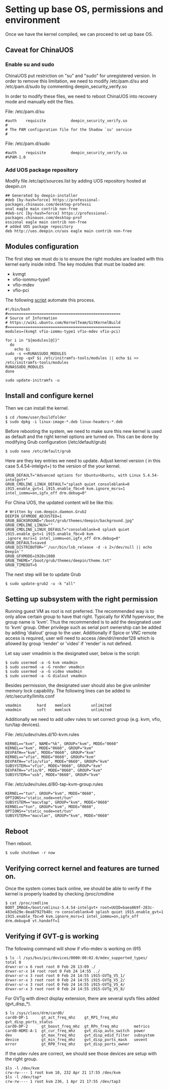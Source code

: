 # Setting up base OS, permissions and environment

Once we have the kernel compiled, we can proceed to set up base OS.

## Caveat for ChinaUOS
### Enable su and sudo
ChinaUOS put restriction on "su" and "sudo" for unregistered version. In order to remove this limitation, we need to modify /etc/pam.d/su and /etc/pam.d/sudo by commenting deepin_security_verify.so

In order to modify these files, we need to reboot ChinaUOS into recovery mode and manually edit the files.

File: /etc/pam.d/su
```
#auth    requisite           deepin_security_verify.so
#
# The PAM configuration file for the Shadow `su' service
#
```

File: /etc/pam.d/sudo
```
#auth    requisite           deepin_security_verify.so
#%PAM-1.0
```
### Add UOS package repository
Modify file /etc/apt/sources.list by adding UOS repository hosted at deepin.cn

```
## Generated by deepin-installer
#deb [by-hash=force] https://professional-packages.chinauos.com/desktop-professi
onal eagle main contrib non-free
#deb-src [by-hash=force] https://professional-packages.chinauos.com/desktop-prof
essional eagle main contrib non-free
# added UOS package repository
deb http://uos.deepin.cn/uos eagle main contrib non-free

```

## Modules configuration

The first step we must do is to ensure the right modules are loaded with this kernel early inside initrd. The key modules that must be loaded are:
* kvmgt
* vfio-iommu-type1
* vfio-mdev
* vfio-pci

The following [script](../setup/setup-modules.sh) automate this process.

```
#!/bin/bash
#==================================================
# Source of Information
# https://wiki.ubuntu.com/KernelTeam/GitKernelBuild
#==================================================
modules=(kvmgt vfio-iommu-type1 vfio-mdev vfio-pci)

for i in "${modules[@]}"
  do
    echo $i
sudo -s <<RUNASSUDO_MODULES
    grep -qxF $i /etc/initramfs-tools/modules || echo $i >> /etc/initramfs-tools/modules
RUNASSUDO_MODULES
done

sudo update-initramfs -u
```
## Install and configure kernel

Then we can install the kernel.
```
$ cd /home/user/buildfolder
$ sudo dpkg -i linux-image-*.deb linux-headers-*.deb
```
Before rebooting the system, we need to make sure this new kernel is used as default and the right kernel options are turned on. This can be done by modifying Grub configuration (/etc/default/grub)

```
$ sudo nano /etc/default/grub
```

Here are they key entries we need to update. Adjust kernel version ( in this case 5.4.54-intelgvt+) to the version of the your kernel.

```
GRUB_DEFAULT="Advanced options for Ubuntu>Ubuntu, with Linux 5.4.54-intelgvt+"
GRUB_CMDLINE_LINUX_DEFAULT="splash quiet consoleblank=0 i915.enable_gvt=1 i915.enable_fbc=0 kvm.ignore_msrs=1 intel_iommu=on,igfx_off drm.debug=0"
```
For China UOS, the updated content will be like this:
```
# Written by com.deepin.daemon.Grub2
DEEPIN_GFXMODE_ADJUSTED=1
GRUB_BACKGROUND="/boot/grub/themes/deepin/background.jpg"
GRUB_CMDLINE_LINUX=""
GRUB_CMDLINE_LINUX_DEFAULT="consoleblank=0 splash quiet i915.enable_gvt=1 i915.enable_fbc=0 kvm
.ignore_msrs=1 intel_iommu=on,igfx_off drm.debug=0"
GRUB_DEFAULT=saved
GRUB_DISTRIBUTOR="`/usr/bin/lsb_release -d -s 2>/dev/null || echo Deepin`"
GRUB_GFXMODE=1920x1080
GRUB_THEME="/boot/grub/themes/deepin/theme.txt"
GRUB_TIMEOUT=5
```

The next step will be to update Grub
```
$ sudo update-grub2 -u -k "all"
```
## Setting up subsystem with the right permission

Running guest VM as root is not preferred. The recommended way is to only allow certain group to have that right. Typically for KVM hypervisor, the group name is 'kvm'. Thus the recommended is to add the designated user to 'kvm' group. Other privilege such as serial port ownership can be added by adding 'dialout' group to the user. Additionally if Spice or VNC remote access is required, user will need to access /dev/dri/render128 which is allowed by group 'render' or 'video' if 'render' is not defined.

Let say user vmadmin is the designated user, below is the script:

```
$ sudo usermod -a -G kvm vmadmin
$ sudo usermod -a -G render vmadmin
$ sudo usermod -a -G video vmadmin
$ sudo usermod -a -G dialout vmadmin
```
Besides permission, the designated user should also be give unlimiter memory lock capability. The following lines can be added to /etc/security/limits.conf
```
vmadmin       hard    memlock         unlimited
vmadmin       soft    memlock         unlimited
```

Additionally we need to add udev rules to set correct group (e.g. kvm, vfio, tun/tap devices).

File: /etc/udev/rules.d/10-kvm.rules
```
KERNEL=="kvm", NAME="%k", GROUP="kvm", MODE="0660"
KERNEL=="kvm", MODE="0660", GROUP="kvm"
DEVPATH=="kvm", MODE="0660", GROUP="kvm"
KERNEL=="vfio", MODE="0660", GROUP="kvm"
DEVPATH=="vfio/vfio", MODE="0660", GROUP="kvm"
SUBSYSTEM=="vfio", MODE="0660", GROUP="kvm"
DEVPATH=="vfio/0", MODE="0660", GROUP="kvm"
SUBSYSTEM=="usb", MODE="0660", GROUP="kvm"
```
File: /etc/udev/rules.d/80-tap-kvm-group.rules
```
KERNEL=="tun", GROUP="kvm", MODE="0660", OPTIONS+="static_node=net/tun"
SUBSYSTEM=="macvtap", GROUP="kvm", MODE="0660"
KERNEL=="tun", GROUP="kvm", MODE="0660", OPTIONS+="static_node=net/tun"
SUBSYSTEM=="macvlan", GROUP="kvm", MODE="0660"
```
## Reboot
Then reboot.
```
$ sudo shutdown -r now
```
## Verifying correct kernel and features are turned on.

Once the system comes back online, we should be able to verify if the kernel is properly loaded by checking /proc/cmdline
```
$ cat /proc/cmdline
BOOT_IMAGE=/boot/vmlinuz-5.4.54-intelgvt+ root=UUID=baea869f-283c-483eb29e-8ea87927b48c ro consoleblank=0 splash quiet i915.enable_gvt=1 i915.enable_fbc=0 kvm.ignore_msrs=1 intel_iommu=on,igfx_off drm.debug=0 vt.handoff=1
```

## Verifying if GVT-g is working

The following command will show if vfio-mdev is working on i915
```
$ ls -l /sys/bus/pci/devices/0000:00:02.0/mdev_supported_types/
total 0
drwxr-xr-x 6 root root 0 Feb 28 13:09 ./
drwxr-xr-x 14 root root 0 Feb 24 14:55 ../
drwxr-xr-x 3 root root 0 Feb 24 14:55 i915-GVTg_V5_1/
drwxr-xr-x 3 root root 0 Feb 24 14:55 i915-GVTg_V5_2/
drwxr-xr-x 3 root root 0 Feb 24 14:55 i915-GVTg_V5_4/
drwxr-xr-x 3 root root 0 Feb 24 14:55 i915-GVTg_V5_8/
```
For GVTg with direct display extension, there are several sysfs files added (gvt_disp_*).
```
$ ls /sys/class/drm/card0/
card0-DP-1      gt_act_freq_mhz    gt_RP1_freq_mhz       gvt_disp_ports_status
card0-DP-2      gt_boost_freq_mhz  gt_RPn_freq_mhz       metrics
card0-HDMI-A-1  gt_cur_freq_mhz    gvt_disp_auto_switch  power
dev             gt_max_freq_mhz    gvt_disp_edid_filter  subsystem
device          gt_min_freq_mhz    gvt_disp_ports_mask   uevent
error           gt_RP0_freq_mhz    gvt_disp_ports_owner
```
If the udev rules are correct, we should see those devices are setup with the right group.
```
$ls -l /dev/kvm
crw-rw---- 1 root kvm 10, 232 Apr 21 17:55 /dev/kvm
$ls -l /dev/tap*
crw-rw---- 1 root kvm 236, 1 Apr 21 17:55 /dev/tap3
```